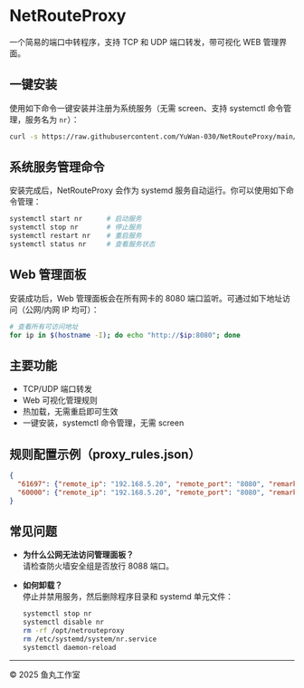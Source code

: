 # NetRouteProxy

一个简易的端口中转程序，支持 TCP 和 UDP 端口转发，带可视化 WEB 管理界面。

## 一键安装

使用如下命令一键安装并注册为系统服务（无需 screen、支持 systemctl 命令管理，服务名为 `nr`）：

```bash
curl -s https://raw.githubusercontent.com/YuWan-030/NetRouteProxy/main/install_netrouteproxy.sh | sudo bash
```

## 系统服务管理命令

安装完成后，NetRouteProxy 会作为 systemd 服务自动运行。你可以使用如下命令管理：

```bash
systemctl start nr      # 启动服务
systemctl stop nr       # 停止服务
systemctl restart nr    # 重启服务
systemctl status nr     # 查看服务状态
```

## Web 管理面板

安装成功后，Web 管理面板会在所有网卡的 8080 端口监听。可通过如下地址访问（公网/内网 IP 均可）：

```bash
# 查看所有可访问地址
for ip in $(hostname -I); do echo "http://$ip:8080"; done
```

## 主要功能

- TCP/UDP 端口转发
- Web 可视化管理规则
- 热加载，无需重启即可生效
- 一键安装，systemctl 命令管理，无需 screen

## 规则配置示例（proxy_rules.json）

```json
{
  "61697": {"remote_ip": "192.168.5.20", "remote_port": "8080", "remark": "TCP示例", "protocol": "tcp"},
  "60000": {"remote_ip": "192.168.5.20", "remote_port": "8080", "remark": "UDP示例", "protocol": "udp"}
}
```

## 常见问题

- **为什么公网无法访问管理面板？**  
  请检查防火墙安全组是否放行 8088 端口。

- **如何卸载？**  
  停止并禁用服务，然后删除程序目录和 systemd 单元文件：

  ```bash
  systemctl stop nr
  systemctl disable nr
  rm -rf /opt/netrouteproxy
  rm /etc/systemd/system/nr.service
  systemctl daemon-reload
  ```

---

© 2025 鱼丸工作室
